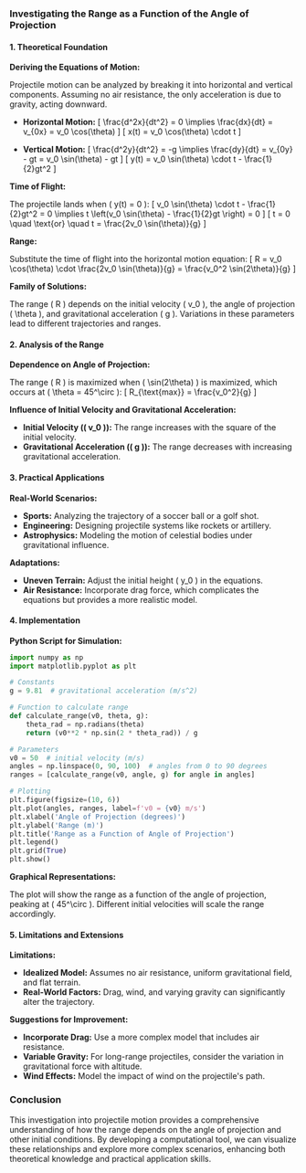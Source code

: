 ### Investigating the Range as a Function of the Angle of Projection

#### 1. Theoretical Foundation

**Deriving the Equations of Motion:**

Projectile motion can be analyzed by breaking it into horizontal and vertical components. Assuming no air resistance, the only acceleration is due to gravity, acting downward.

- **Horizontal Motion:**
  \[
  \frac{d^2x}{dt^2} = 0 \implies \frac{dx}{dt} = v_{0x} = v_0 \cos(\theta)
  \]
  \[
  x(t) = v_0 \cos(\theta) \cdot t
  \]

- **Vertical Motion:**
  \[
  \frac{d^2y}{dt^2} = -g \implies \frac{dy}{dt} = v_{0y} - gt = v_0 \sin(\theta) - gt
  \]
  \[
  y(t) = v_0 \sin(\theta) \cdot t - \frac{1}{2}gt^2
  \]

**Time of Flight:**

The projectile lands when \( y(t) = 0 \):
\[
v_0 \sin(\theta) \cdot t - \frac{1}{2}gt^2 = 0 \implies t \left(v_0 \sin(\theta) - \frac{1}{2}gt \right) = 0
\]
\[
t = 0 \quad \text{or} \quad t = \frac{2v_0 \sin(\theta)}{g}
\]

**Range:**

Substitute the time of flight into the horizontal motion equation:
\[
R = v_0 \cos(\theta) \cdot \frac{2v_0 \sin(\theta)}{g} = \frac{v_0^2 \sin(2\theta)}{g}
\]

**Family of Solutions:**

The range \( R \) depends on the initial velocity \( v_0 \), the angle of projection \( \theta \), and gravitational acceleration \( g \). Variations in these parameters lead to different trajectories and ranges.

#### 2. Analysis of the Range

**Dependence on Angle of Projection:**

The range \( R \) is maximized when \( \sin(2\theta) \) is maximized, which occurs at \( \theta = 45^\circ \):
\[
R_{\text{max}} = \frac{v_0^2}{g}
\]

**Influence of Initial Velocity and Gravitational Acceleration:**

- **Initial Velocity (\( v_0 \)):** The range increases with the square of the initial velocity.
- **Gravitational Acceleration (\( g \)):** The range decreases with increasing gravitational acceleration.

#### 3. Practical Applications

**Real-World Scenarios:**

- **Sports:** Analyzing the trajectory of a soccer ball or a golf shot.
- **Engineering:** Designing projectile systems like rockets or artillery.
- **Astrophysics:** Modeling the motion of celestial bodies under gravitational influence.

**Adaptations:**

- **Uneven Terrain:** Adjust the initial height \( y_0 \) in the equations.
- **Air Resistance:** Incorporate drag force, which complicates the equations but provides a more realistic model.

#### 4. Implementation

**Python Script for Simulation:**

```python
import numpy as np
import matplotlib.pyplot as plt

# Constants
g = 9.81  # gravitational acceleration (m/s^2)

# Function to calculate range
def calculate_range(v0, theta, g):
    theta_rad = np.radians(theta)
    return (v0**2 * np.sin(2 * theta_rad)) / g

# Parameters
v0 = 50  # initial velocity (m/s)
angles = np.linspace(0, 90, 100)  # angles from 0 to 90 degrees
ranges = [calculate_range(v0, angle, g) for angle in angles]

# Plotting
plt.figure(figsize=(10, 6))
plt.plot(angles, ranges, label=f'v0 = {v0} m/s')
plt.xlabel('Angle of Projection (degrees)')
plt.ylabel('Range (m)')
plt.title('Range as a Function of Angle of Projection')
plt.legend()
plt.grid(True)
plt.show()
```

**Graphical Representations:**

The plot will show the range as a function of the angle of projection, peaking at \( 45^\circ \). Different initial velocities will scale the range accordingly.

#### 5. Limitations and Extensions

**Limitations:**

- **Idealized Model:** Assumes no air resistance, uniform gravitational field, and flat terrain.
- **Real-World Factors:** Drag, wind, and varying gravity can significantly alter the trajectory.

**Suggestions for Improvement:**

- **Incorporate Drag:** Use a more complex model that includes air resistance.
- **Variable Gravity:** For long-range projectiles, consider the variation in gravitational force with altitude.
- **Wind Effects:** Model the impact of wind on the projectile's path.

### Conclusion

This investigation into projectile motion provides a comprehensive understanding of how the range depends on the angle of projection and other initial conditions. By developing a computational tool, we can visualize these relationships and explore more complex scenarios, enhancing both theoretical knowledge and practical application skills.